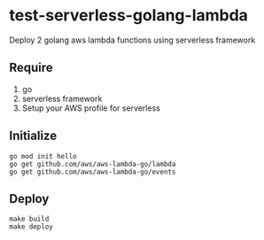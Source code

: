 # test-serverless-golang-lambda
Deploy 2 golang aws lambda functions using serverless framework

## Require
1. go
2. serverless framework
3. Setup your AWS profile for serverless

## Initialize
```
go mod init hello
go get github.com/aws/aws-lambda-go/lambda
go get github.com/aws/aws-lambda-go/events
```

## Deploy
```
make build
make deploy
```
